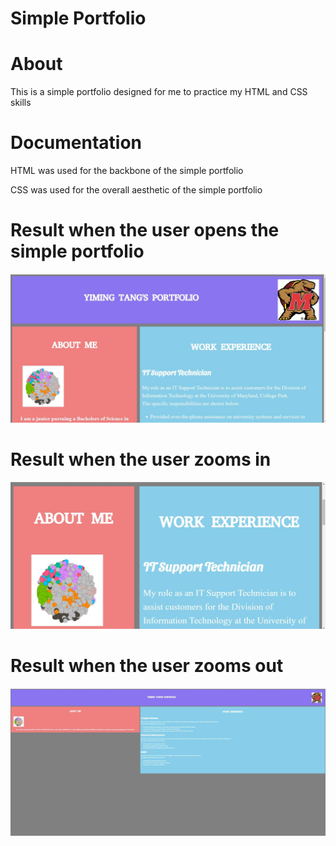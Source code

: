 # Simple Portfolio

# About

This is a simple portfolio designed for me to practice my HTML and CSS skills
                         
# Documentation

HTML was used for the backbone of the simple portfolio

CSS was used for the overall aesthetic of the simple portfolio
                        
# Result when the user opens the simple portfolio 
![](images/thumbnail.jpg)
# Result when the user zooms in 
![](images/zoomIn.jpg)
# Result when the user zooms out
![](images/zoomOut.jpg)

